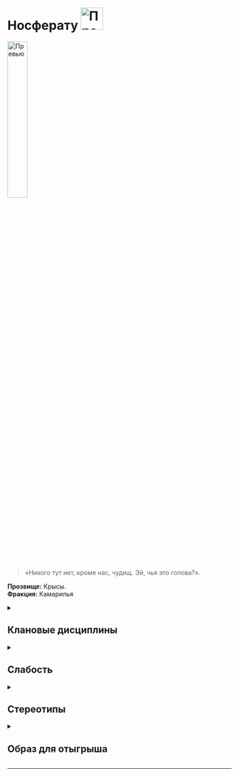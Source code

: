 # Носферату <img src="https://cdn.discordapp.com/attachments/1374311310501875752/1429076898926956574/1024px-Nosferatu_symbol.png?ex=68f4d313&is=68f38193&hm=e5fd61a4d11002a7b8a6d0d15e10b94f38c3c59469fee65853e36087307ac47c" width="50" alt="Превью">

<img src="https://cdn.discordapp.com/attachments/1374311310501875752/1429060986521780304/cd10dc719e47824a653fe42bbb7d8f40.jpg?ex=68f4c441&is=68f372c1&hm=24c71e1f00348e054db5a2ce800f5ef28655a38bb13b916691ad15b4c2bcb229" width="30%" alt="Превью">

> «Никого тут нет, кроме нас, чудищ. Эй, чья это голова?».

**Прозвище:** Крысы.\
**Фракция:** Камарилья

<details>
  <summary> <h2> Клановые дисциплины </h2> </summary>

 <details> 
  <summary> Анимализм </summary>

  </details>


<details>
<summary><h3>Сокрытие</h3></summary>

> Сокрытие — это дисциплина, которая помогает Сородичам прятаться от чужих глаз даже на виду у целой толпы. Сокрытый вампир не становится невидимкой — его, скорее, просто перестают замечать, а тем, кто смотрел прямо на него, кажется, что он исчез. Сокрытие также позволяет вампирам менять облик и надёжно прятать предметы и живых существ.

#### **Механика и ограничения**

* **Дистанция воздействия:** Как правило, для того чтобы силы Сокрытия работали, свидетели должны находиться в пределах дистанции, равной **5 метрам за каждый пункт (Смекалки + Скрытности)** вампира. 
*Пример: Смекалка - 2, Скрытность - 3 -> 2 + 3 = 5, умножаем на 5 -> 5*5 = 25 метров*
* **Длительность:** Если Сородич не решит раскрыться по собственной воле, он может оставаться сокрытым столько, сколько пожелает. Большая часть сил Сокрытия действует до конца сцены или до тех пор, пока вампир не решит прекратить их действие — для их поддержания не требуется особых усилий.
* **Старшие силы:** Продвинутые уровни этой Дисциплины позволяют вампиру пропасть из виду настолько плавно и незаметно, что никто из свидетелей не вспомнит момент, когда это произошло.

#### **Кто может обнаружить Сокрытие**

Лишь немногие существа способны пробиться сквозь мистический туман Сокрытия.

* **Животные,** полагающиеся на инстинкты выживания, часто замечают (и пугаются) незримо присутствующих вампиров.
* **Маленькие дети** и другие чуждые лжи и обмана существа также могут быть невосприимчивы (на усмотрение Рассказчика).
* **Электронные средства:** Поскольку Сокрытие воздействует на разум, оно не прячет от видеокамер и фотоаппаратов. Однако живой наблюдатель, снимающий видео, не обратит на вампира внимания и заметит его только при последующем просмотре записи.
* **Ясновидение:** Сокрытие может быть преодолено с помощью Дисциплины **Ясновидение**, как описано во врезке «Видеть невидимое». Для упрощения, Рассказчик может считать, что дети и животные обладают **Ясновидением 1** исключительно для противодействия Сокрытию.

<details>
<summary>• Плащ теней</summary>

> На этом уровне постижения Дисциплины вампиру приходится скрываться среди окружающих его теней. При этом каинит ступает под покров теней и исчезает из виду.

**Использование:** Вампир остаётся сокрытым до тех пор, пока соблюдаются следующие условия:
* **Не издаёт звуков.**
* **Не двигается с места.**
* **Находится в затенённом укрытии** (за занавеской, в кустах, в нише дверного проёма, за фонарным столбом, в переулке и т.п.).

**Эффект немедленно прекращается, если вампир:**
* Издаст звук
* Сдвинется с места
* Совершит атаку
* Лишится укрытия
* Попадёт под луч света

**Ограничение** Эта сила эффективна лишь против **случайного свидетеля**.
* Она не защитит от того, кто чувствует опасность и пристально всматривается в каждую подозрительную тень
* Обнаружить вампира может Сородич с достаточно высоким уровнем восприятия или сверхъестественными способностями

**Проверка** не требуется — персонажу достаточно соблюдать описанные выше условия  
**Сложность** -

</details>

<details>
<summary>•• Незримое присутствие</summary>

> Со временем вампир узнаёт, как перемещаться с места на место, оставаясь незамеченным. Тени словно следуют за ним, а окружающие помимо собственной воли отводят взгляд и бессознательно отходят в сторону, чтобы не столкнуться с укутанным во мрак силуэтом. Некоторые — самые слабовольные — могут даже бежать прочь, охваченные приступом всепоглощающего безотчётного страха.

**Использование:**
* **Длительность:** Вампир может оставаться сокрытым сколь угодно долго, пока кто-нибудь не заподозрит неладное и не начнёт целенаправленный поиск
* **Что можно скрыть:** Персонаж может скрыть себя, одежду и предметы, помещённые в карманы
* **Требования:** Для поддержания эффекта необходимо оставаться тихим, не атаковать и не привлекать к себе внимание

**Ограничение**
* **Грубое нарушение скрытности** (крик, разбитие окна, атака) немедленно раскрывает присутствие, но лишь как смазанный силуэт
* Для полного распознавания жертва должна пройти проверку **Смекалки + Шестого чувства (сложность 7)**
* **Успех** означает, что жертва не только видит вампира в истинном обличье, но и вспоминает все его предыдущие действия в сцене

Вампир остаётся физическим существом и должен:
* Смотреть под ноги
* Избегать столкновений с людьми и предметами
* Помнить, что даже один неосторожный звук может раскрыть его присутствие

**Проверка** Проверка не требуется, если персонаж соблюдает условия. При нарушении тишины или необходимости рискованного действия требуется проверка **Смекалки + Скрытности**

**Сложность** Рискованные действия
```

Ситуация	Сложность
Ходьба по скрипучим половицам	5
Преодоление водной преграды (лужи)	9
Произнесение нескольких слов	3 успеха
```


</details>

<details>
<summary>••• Маска тысячи лиц</summary>

> Вампир может влиять на восприятие окружающих, заставляя их видеть чужие лица вместо своего. Хотя физический облик Сородича не меняется, любой наблюдатель, поддавшийся силе, увидит того, кого пожелает вампир.

**Использование:**
* **Выбор маски:** Вампир должен чётко определить, создаёт ли он случайный облик или копирует конкретного человека
* **Сложности:**
  * **Случайная внешность** проще в поддержании, но сложнее в создании правдоподобия
  * **Чужой облик** требует воспроизведения манер и поведения, но может ограничиться только внешним сходством для упрощения задачи

**Ограничение**
* **Недостаточность внешности:** Для успешной имитации конкретного человека часто требуются личные знания о жертве (особенно при обмане близких людей)
* **Подготовка:** Для убедительной маскировки под другую личность может потребоваться предварительный сбор информации о привычках, отношениях и биографии объекта

**Проверка** **Манипуляция + Исполнения (сложность 7)**
* При копировании конкретного человека требуется предварительное изучение объекта. Рассказчик может повысить сложность, если наблюдение было кратким
* Для принятия облика с более высоким показателем **Привлекательности** необходимо потратить разницу в пунктах крови

```

Успехи	Эффект
1 успех	Сохранение роста и телосложения, незначительные изменения черт лица. Носферату может сойти за уродливого смертного.
2 успеха	Полная потеря сходства с собой. Наблюдатели не смогут опознать или договориться о деталях внешности.
3 успеха	Свободный выбор внешности по желанию вампира.
4 успеха	Полное перевоплощение: мимика, жесты, голос, походка и другие особенности поведения.
5+ успехов	Кардинальные изменения: смена пола, возраста, телосложения и других физических параметров.
```

</details>

</details>

  

   <details> 
  <summary> <h3> Мощь </h3> </summary>
     
 >  Наделяет Сородичей сверхъестественной силой. Она позволяет им совершать гигантские прыжки, поднимать огромные тяжести и сокрушать врагов ударами невероятной разрушительной силы.

**Использование:**
- Каждый пункт Мощи увеличивает пул любых проверок силы на один d10.
- При желании персонаж может потратить пункт крови, чтобы на один ход обменять любое количество пунктов Мощи на равное количество гарантированных успехов во всех проверках силы.
- В ближнем бою (т. е. в драке и фехтовании) успехи, полученные благодаря Мощи (как полученные в результате проверки силы, так и гарантированные), учитываются при подсчёте результатов проверок урона.


</details>

</details>

</details>

<details> 
  <summary> <h2> Слабость </h2> </summary>

Показатель привлекательности всех Носферату равен нулю, и они никак не могут это изменить. Зачеркните эту характеристику в своём бланке персонажа. Проверки, в которых задействована привлекательность, даются этим Сородичам с большим трудом.

</details>

<details> 
  <summary> <h2> Стереотипы </h2> </summary>

**Что клан думает о вампирских сообществах?**
  - о Комарилье: 
  - о Шабаше: 
  - об Анархах: 

**Что клан думает о других кланах и что другие кланы думают о них?**

  
  ```
                                                Что думает клан о других кланах                                            Что думают другие кланы об Вентру
---------------------------------------------------------------------------------------------------------------------------------------------------------------------------

                                                                                     Камарилья

---------------------------------------------------------------------------------------------------------------------------------------------------------------------------
Вентру                            
---------------------------------------------------------------------------------------------------------------------------------------------------------------------------
Гангрел                          
---------------------------------------------------------------------------------------------------------------------------------------------------------------------------     
Малкавиане                       
---------------------------------------------------------------------------------------------------------------------------------------------------------------------------
Носферату                        
---------------------------------------------------------------------------------------------------------------------------------------------------------------------------
Тореадор                         
---------------------------------------------------------------------------------------------------------------------------------------------------------------------------
Тремер                            
---------------------------------------------------------------------------------------------------------------------------------------------------------------------------

                                                                                            Шабаш

---------------------------------------------------------------------------------------------------------------------------------------------------------------------------

Лассомбра                      
---------------------------------------------------------------------------------------------------------------------------------------------------------------------------
Цимисхи                         
---------------------------------------------------------------------------------------------------------------------------------------------------------------------------

                                                                                          Независимые

---------------------------------------------------------------------------------------------------------------------------------------------------------------------------
Каитифы                         
---------------------------------------------------------------------------------------------------------------------------------------------------------------------------
Ассамиты                        
---------------------------------------------------------------------------------------------------------------------------------------------------------------------------
Джованни                        
---------------------------------------------------------------------------------------------------------------------------------------------------------------------------
Последователи Сета               
---------------------------------------------------------------------------------------------------------------------------------------------------------------------------
Равнос                          
---------------------------------------------------------------------------------------------------------------------------------------------------------------------------

```

</details>


<details> 
  <summary> <h2> Образ для отыгрыша </h2> </summary>

  <details> 
  <summary> Экспозиция  </summary>
    
Тому, кто сомневается, что Становление — это проклятие, достаточно взглянуть на Носферату. Метка Каина изменяет облик новорождённых Носферату до неузнаваемости, превращая их в уродливых чудовищ. Члены этого клана предпочитают скрываться в тени и не попадаться на глаза даже Сородичам. У других вампиров кошмарная внешность Носферату вызывает лишь иррациональный гнев и насмешливое презрение, за которым, как за маской, порой скрываются отвращение и страх. Как бы то ни было, предвзятое отношение к Носферату нередко становится непреодолимым препятствием на пути любых попыток социального взаимодействия этого клана с другими вампирами.
Единственное, что перепадает Носферату от своих высокомерных сородичей, — это их тайны. Дело в том, что среди Сородичей Крысы занимают нишу информаторов и шпионов: они активно пользуются своими сверхъестественными способностями и «социальной невидимостью» для того, чтобы подслушивать, подсматривать и красть чужие секреты, умудряясь обращать себе на пользу даже чужое лицемерие.
В целом же Носферату вынуждены вести уединённый и замкнутый образ жизни, а их отношение к Проклятию Каина сильно зависит от взглядов, убеждений и моральной стойкости каждого конкретного вампира. Однако сложно постоянно испытывать на себе отторжение со стороны «сородичей» и не позволять себе платить им той же монетой. Кто‑то из Крыс ожесточается, превращаясь в чудовище не только снаружи, но и изнутри, а кто‑то так и остаётся несчастным, запертым в уродливом теле изгнанником, обречённым мириться с вечным и неизбывным одиночеством. Некоторые носферату, напротив, относятся к своей внешности с гордостью, объявляя себя истинным воплощением природы Проклятых, ответом на извечную загадку «Зверь я иль Зверем стать мне суждено».

</details>

  <details> 
  <summary> Внешний вид  </summary>

Кошмарный облик — клеймо клана Носферату, и многообразнейшим их уродствам поистине несn числа. Среди Крыс вряд ли найдётся хоть пара похожих друг на друга вампиров, так что для стороннего наблюдателя носферату — готовые экспонаты для кунсткамеры: непропорциональные конечности, шишковатые суставы, жуткие гримасы, причудливо искривлённые позвоночники, безобразные лица, судорожно пульсирующие наросты и рудиментарные придатки, вообще не свойственные людям.
Сами Крысы обычно скрывают свои лица и тела под бесформенной одеждой и грязным тряпьём, но кое‑кому из носферату, напротив, нравится и даже льстит впечатление, которое они производят на окружающих, так что из этого правила существует немало исключений.

</details>

 <details> 
  <summary> Убежища </summary>
   
 Подальше от других вампиров, и будь то подземный лабиринт в городской канализации или свитое в шпиле пустующей церкви комфортабельное гнездо, первоочередное значение для любой Крысы имеет именно уединённость и безопасность. Самые непритязательные из Носферату устраивают скваты в заброшенных кварталах и глухих переулках — где угодно, лишь бы их не нашли.

</details>

 <details> 
  <summary> Биографии </summary>
   
Большинство Крыс подпадает под одну из двух категорий. Первые даруют Становление калекам, бродягам, изгоям и беглецам, руководствуясь возникающим порой чувством некоего духовного сродства; вторые же относятся к Становлению как к жестокой шутке, в результате которой даже богатейшего и прекраснейшего из людей можно обречь на вечную муку в уродливом теле и в окружении других чудовищ.
Физические и ментальные характеристики Крысы по понятным причинам ценят выше социальных и предпочитают соблюдать баланс между талантами, навыками и знаниями. Факты биографии Носферату обычно не слишком разнообразны, но хорошо развиты и в большинстве своём так или иначе связаны с выполнением различных поручений и оказанием информационных услуг: союзники, информаторы, ментор и реже — влияние.


</details>


</details>

</details>

-------------------------------------------------------------------------------------------------------------------------------------------------------------------------------------------------

